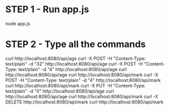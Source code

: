 # STEP 1 - Run app.js
node app.js

# STEP 2 - Type all the commands
curl http://localhost:8080/api/age
curl -X POST -H "Content-Type: text/plain" -d "32" http://localhost:8080/api/age
curl -X POST -H "Content-Type: text/plain" -d "4" http://localhost:8080/api/age
curl http://localhost:8080/api/age
curl http://localhost:8080/api/mark
curl -X POST -H "Content-Type: text/plain" -d "4" http://localhost:8080/api/mark
curl http://localhost:8080/api/mark
curl -X PUT -H "Content-Type: text/plain" -d "0" http://localhost:8080/api/age
curl http://localhost:8080/api/age
curl http://localhost:8080/api/mark
curl -X DELETE http://localhost:8080/api/mark
curl http://localhost:8080/api/mark